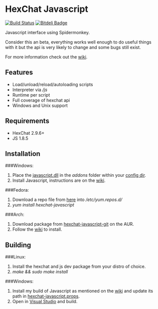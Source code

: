 HexChat Javascript
==================

[![Build Status](https://travis-ci.org/TingPing/hexchat-javascript.png?branch=master)](https://travis-ci.org/TingPing/hexchat-javascript) [![Bitdeli Badge](https://d2weczhvl823v0.cloudfront.net/TingPing/hexchat-javascript/trend.png)](https://bitdeli.com/free "Bitdeli Badge")

Javascript interface using Spidermonkey.

Consider this an beta, everything works well enough to do useful things with it
but the api is very likely to change and some bugs still exist.

For more information check out the [wiki](https://github.com/TingPing/hexchat-javascript/wiki).


Features
--------

- Load/unload/reload/autoloading scripts
- Interpreter via */js*
- Runtime per script
- Full coverage of hexchat api
- Windows and Unix support

Requirements
------------

- HexChat 2.9.6+
- JS 1.8.5

Installation
------------

###Windows:

1. Place the [javascript.dll](https://github.com/TingPing/hexchat-javascript/releases) in the *addons* folder within your [config dir](http://docs.hexchat.org/en/latest/settings.html#config-files).
2. Install Javascript, instructions are on the [wiki](https://github.com/TingPing/hexchat-javascript/wiki/Javascript-on-Windows).

###Fedora:

1. Download a repo file from [here](http://copr-fe.cloud.fedoraproject.org/coprs/tingping/hexchat-javascript/) into */etc/yum.repos.d/*
2. *yum install hexchat-javascript*

###Arch:

1. Download package from [hexchat-javascript-git](https://aur.archlinux.org/packages/hexchat-javascript-git/) on the AUR.
2. Follow the [wiki](https://wiki.archlinux.org/index.php/Arch_User_Repository#Installing_packages) to install.

Building
--------

###Linux:

1. Install the hexchat and js dev package from your distro of choice.
2. *make && sudo make install*

###Windows:

1. Install my build of Javascript as mentioned on the [wiki](https://github.com/TingPing/hexchat-javascript/wiki/Javascript-on-Windows) and update its path in [hexchat-javascript.props](win32/hexchat-javascript.props).
2. Open in [Visual Studio](https://www.microsoft.com/visualstudio/eng/downloads#d-express-windows-desktop) and build.
